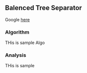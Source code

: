 ## Balenced Tree Separator


Google [here](http://www.google.com)
### Algorithm
THis is sample Algo
### Analysis

THis is sample


